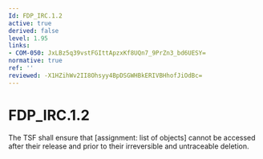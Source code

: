 ```yaml
---
Id: FDP_IRC.1.2
active: true
derived: false
level: 1.95
links:
- COM-050: JxLBz5q39vstFGIttApzxKf8UQn7_9PrZn3_bd6UESY=
normative: true
ref: ''
reviewed: -X1HZihWv2II8Ohsyy4BpDSGWHBkERIVBHhofJiOdBc=
---
```


# FDP_IRC.1.2

The TSF shall ensure that [assignment: list of objects] cannot be accessed after their release and prior to their irreversible and untraceable deletion.